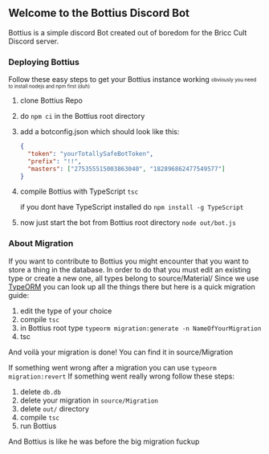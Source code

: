## Welcome to the Bottius Discord Bot

Bottius is a simple discord Bot created out of boredom for the Bricc Cult Discord server.

### Deploying Bottius
Follow these easy steps to get your Bottius instance working <sub><sup>obviously you need to install nodejs and npm first (duh)<sup><sub>:

1. clone Bottius Repo
2. do `npm ci` in the Bottius root directory
3. add a botconfig.json which should look like this:
    ````json
    {
      "token": "yourTotallySafeBotToken",
      "prefix": "!!",
      "masters": ["275355515003863040", "182896862477549577"]
    }
4. compile Bottius with TypeScript `tsc`

   if you dont have TypeScript installed do `npm install -g TypeScript`
   
5. now just start the bot from Bottius root directory `node out/bot.js`


### About Migration

If you want to contribute to Bottius you might encounter that you want to store a thing in the database.
In order to do that you must edit an existing type or create a new one, all types belong to source/Material/
Since we use [TypeORM](https://typeorm.io/#/) you can look up all the things there but here is a quick migration guide:

1. edit the type of your choice
2. compile `tsc`
3. in Bottius root type `typeorm migration:generate -n NameOfYourMigration`
4. tsc

And voilà your migration is done! You can find it in source/Migration

If something went wrong after a migration you can use `typeorm migration:revert`
If something went really wrong follow these steps:

1. delete `db.db`
2. delete your migration in `source/Migration`
3. delete `out/` directory
4. compile `tsc`
5. run Bottius

And Bottius is like he was before the big migration fuckup
